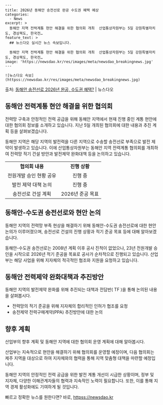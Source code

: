     ---
    title: 2026년 동해안 송전선로 완공 수도권 혜택 예상
    categories:
      - News
    excerpt: >
      동해안 지역 전력계통 현안 해결을 위한 협의회 개최  산업통상자원부는 5일 강원특별자치도, 경상북도, 한국전…
    feature_text: >
      ## 뉴스다오 실시간 뉴스 속보입니다.
    
      동해안 지역 전력계통 현안 해결을 위한 협의회 개최  산업통상자원부는 5일 강원특별자치도, 경상북도, 한국전…
    image: 'https://newsdao.kr/res/images/meta/newsdao_breakingnews.jpg'
    ---
    
    ![뉴스다오 속보](httpss://newsdao.kr/res/images/meta/newsdao_breakingnews.jpg)

<p>출처: <a href="httpss://newsdao.kr/4635" rel="dofollow">동해안 송전선로 2026년 완공, 수도권 혜택?</a> | 뉴스다오</p>

<h2 data-ke-size="size26">동해안 전력계통 현안 해결을 위한 협의회</h2>
전력망 구축과 안정적인 전력 공급을 위해 동해안 지역에서 현재 진행 중인 계통 현안에 대한 협의회 정보를 소개하고 있습니다. 지난 5일 개최된 협의회에 대한 내용과 추진 계획 등을 살펴보겠습니다.

<p data-ke-size="size16">동해안 지역은 해당 지역의 발전력을 다른 지역으로 수송할 송전선로 부족으로 발전 제약이 발생하고 있습니다. 이에 산업통상자원부는 동해안 지역 전력계통 협의회를 개최하여 전력망 적기 건설 방안과 발전제약 완화대책 등을 논의하고 있습니다.</p>

<table>
  <tr>
    <td style="text-align: center; height: 17px;"><b>협의회 내용</b></td>
    <td style="text-align: center; height: 17px;"><b>진행 상황</b></td>
  </tr>
  <tr>
    <td style="text-align: center; height: 17px;">전원개발 승인 현황 공유</td>
    <td style="text-align: center; height: 17px;">진행 중</td>
  </tr>
  <tr>
    <td style="text-align: center; height: 17px;">발전 제약 대책 논의</td>
    <td style="text-align: center; height: 17px;">진행 중</td>
  </tr>
  <tr>
    <td style="text-align: center; height: 17px;">송전선로 건설 계획</td>
    <td style="text-align: center; height: 17px;">2026년 준공 목표</td>
  </tr>
</table>

<h2 data-ke-size="size26">동해안-수도권 송전선로와 현안 논의</h2>
동해안 지역의 전력망 부족 현상을 해결하기 위해 동해안-수도권 송전선로에 대한 현안 논의가 이루어졌으며, 송전선로 건설의 진행 상황과 적기 준공 목표 등에 대해 알아보겠습니다.

<p data-ke-size="size16">동해안-수도권 송전선로는 2008년 계획 이후 공사 진척이 없었으나, 23년 전원개발 승인을 시작으로 2026년 적기 준공을 목표로 공사가 순차적으로 진행되고 있습니다. 산업부는 해당 사업을 위해 지자체의 적극적인 협조와 지원을 요청하고 있습니다.</p>

<h2 data-ke-size="size26">동해안 전력제약 완화대책과 추진방안</h2>
동해안 지역의 발전제약 완화를 위해 추진되는 대책과 전담반( TF )을 통해 논의된 내용을 살펴봅시다.

<ul>
  <li>전력망의 적기 준공을 위해 지자체의 합리적인 인허가 협조를 요청</li>
  <li>송전제약 전력구매계약(PPA) 추진방안에 대한 논의</li>
</ul>

<h2 data-ke-size="size26">향후 계획</h2>
산업부의 향후 계획 및 동해안 지역에 대한 협의회 운영 계획에 대해 알아봅시다.

<p data-ke-size="size16">산업부는 지속적으로 현안을 해결하기 위해 협의회를 운영할 예정이며, 다음 협의회는 제주 지역을 대상으로 하여 지자체와의 협력을 통해 지역 맞춤형 대책을 마련할 예정입니다.</p>

동해안 지역의 안정적인 전력 공급을 위한 발전 계통 개선이 시급한 상황이며, 정부 및 지자체, 다양한 이해관계자들의 협력과 지속적인 노력이 필요합니다. 또한, 이를 통해 지역 경제 활성화에도 기여하게 될 것입니다.

<p data-ke-size="size16"></p> 

빠르고 정확한 뉴스를 원한다면? 바로, <a href="httpss://newsdao.kr" rel="dofollow">httpss://newsdao.kr</a>


    